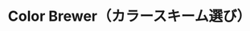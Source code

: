 ---
title: Color Brewer（カラースキーム選び）
description: データの性質にあったカラースキーム選びのためのツール。地図上にダミーのデータがすでに掲載されており、カラーのシミュレーションが手早く行うことが出来ます。選んだカラースキームは、JavaScriptやCSSで活用できる値で出力したり、ASEファイル（Adobe社のPhotoshopなどのアプリ間で共有可能なカラー・スウォッチ）で出力することが出来ます。
weight: 2
address: https://colorbrewer.dataviz.jp/
---